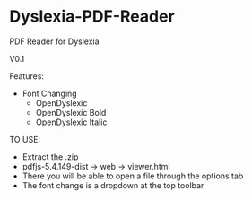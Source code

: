 # Dyslexia-PDF-Reader
PDF Reader for Dyslexia

V0.1

Features:
- Font Changing
  - OpenDyslexic
  - OpenDyslexic Bold
  - OpenDyslexic Italic

TO USE:
- Extract the .zip
- pdfjs-5.4.149-dist -> web -> viewer.html
- There you will be able to open a file through the options tab
- The font change is a dropdown at the top toolbar
